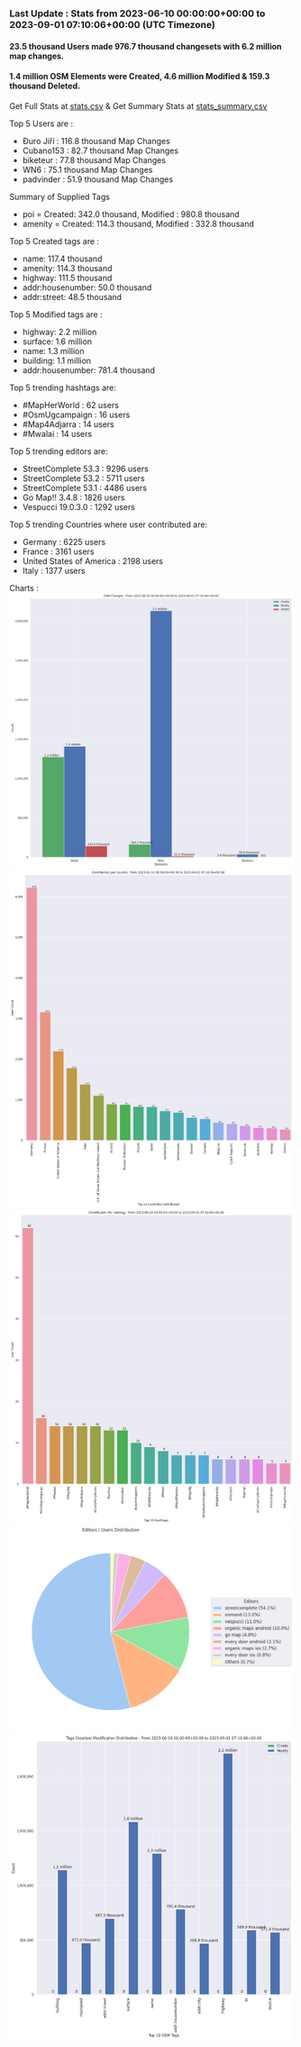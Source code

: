 ### Last Update : Stats from 2023-06-10 00:00:00+00:00 to 2023-09-01 07:10:06+00:00 (UTC Timezone)

#### 23.5 thousand Users made 976.7 thousand changesets with 6.2 million map changes.
#### 1.4 million OSM Elements were Created, 4.6 million Modified & 159.3 thousand Deleted.
Get Full Stats at [stats.csv](/stats/fieldmappers/Daily/stats.csv)
 & Get Summary Stats at [stats_summary.csv](/stats/fieldmappers/Daily/stats_summary.csv)

Top 5 Users are : 
- Đuro Jiří : 116.8 thousand Map Changes
- Cubano153 : 82.7 thousand Map Changes
- biketeur : 77.8 thousand Map Changes
- WN6 : 75.1 thousand Map Changes
- padvinder : 51.9 thousand Map Changes

Summary of Supplied Tags
- poi = Created: 342.0 thousand, Modified : 980.8 thousand
- amenity = Created: 114.3 thousand, Modified : 332.8 thousand


Top 5 Created tags are :
- name: 117.4 thousand
- amenity: 114.3 thousand
- highway: 111.5 thousand
- addr:housenumber: 50.0 thousand
- addr:street: 48.5 thousand


Top 5 Modified tags are :
- highway: 2.2 million
- surface: 1.6 million
- name: 1.3 million
- building: 1.1 million
- addr:housenumber: 781.4 thousand


Top 5 trending hashtags are:
- #MapHerWorld : 62 users
- #OsmUgcampaign : 16 users
- #Map4Adjarra : 14 users
- #Mwalai : 14 users


Top 5 trending editors are:
- StreetComplete 53.3 : 9296 users
- StreetComplete 53.2 : 5711 users
- StreetComplete 53.1 : 4486 users
- Go Map!! 3.4.8 : 1826 users
- Vespucci 19.0.3.0 : 1292 users


Top 5 trending Countries where user contributed are:
- Germany : 6225 users
- France : 3161 users
- United States of America : 2198 users
- Italy : 1377 users


 Charts : 
![Alt text](./stats_osm_changes.png) 
![Alt text](./stats_users_per_country.png) 
![Alt text](./stats_users_per_hashtag.png) 
![Alt text](./stats_editors_pie_chart.png) 
![Alt text](./stats_tags.png) 
